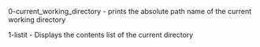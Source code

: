 0-current_working_directory - prints the absolute path name of the current working directory

1-listit - Displays the contents list of the current directory
